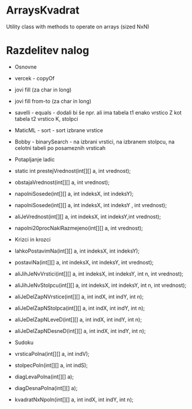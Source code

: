 # ArraysKvadrat

Utility class with methods to operate on arrays (sized NxN)

# Razdelitev nalog
 - Osnovne
  - vercek - copyOf
  - jovi fill				(za char in long)
  - jovi fill from-to 	(za char in long)
  - savelli - equals   		- dodali bi še npr. ali ima tabela t1 enako vrstico Z kot tabela t2 vrstico K, stolpci
  -  MaticML - sort 			- sort izbrane vrstice
  -  Bobby - binarySearch 	- na izbrani vrstici, na izbranem stolpcu, na celotni tabeli po posameznih vrsticah
  
  
-  Potapljanje ladic
  -  static int prestejVrednost(int[][] a, int vrednost);
  -  obstajaVrednost(int[][] a, int vrednost);
  -  napolniSosede(int[][] a, int indeksX, int indeksY);
  -  napolniSosede(int[][] a, int indeksX, int indeksY , int vrednost);
  -  aliJeVrednost(int[][] a, int indeksX, int indeksY,int vrednost);
  -  napolni20procNaklRazmejeno(int[][] a, int vrednost);

- Krizci in krozci
 - lahkoPostavimNa(int[][] a, int indeksX, int indeksY);
 - postaviNa(int[][] a, int indeksX, int indeksY, int vrednost);
 - aliJihJeNvVrstici(int[][] a, int indeksX, int indeksY, int n, int vrednost);
 - aliJihJeNvStolpcu(int[][] a, int indeksX, int indeksY, int n, int vrednost);
 - aliJeDelZapNVrstice(int[][] a, int indX, int indY, int n);
 - aliJeDelZapNStolpca(int[][] a, int indX, int indY, int n);
 - aliJeDelZapNLeveD(int[][] a, int indX, int indY, int n);
 - aliJeDelZapNDesneD(int[][] a, int indX, int indY, int n);

- Sudoku
 - vrsticaPolna(int[][] a, int indV);
 - stolpecPoln(int[][] a, int indS);
 - diagLevaPolna(int[][] a);
 - diagDesnaPolna(int[][] a);
 - kvadratNxNpoln(int[][] a, int indX, int indY, int n);

 
